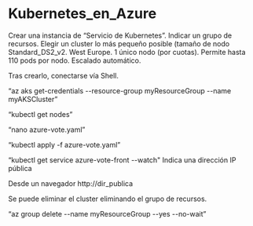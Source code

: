 # Kubernetes_en_Azure

Crear una instancia de “Servicio de Kubernetes”. Indicar un grupo de recursos. Elegir un cluster lo más pequeño posible (tamaño de nodo Standard_DS2_v2. West Europe. 1 único nodo (por cuotas). Permite hasta 110 pods por nodo. Escalado automático. 

Tras crearlo, conectarse vía Shell.

“az aks get-credentials --resource-group myResourceGroup --name myAKSCluster”

“kubectl get nodes”

“nano azure-vote.yaml” 

“kubectl apply -f azure-vote.yaml”

“kubectl get service azure-vote-front --watch" Indica una dirección IP pública

Desde un navegador  http://dir_publica

Se puede eliminar el cluster eliminando el grupo de recursos. 

“az group delete --name myResourceGroup --yes --no-wait” 
